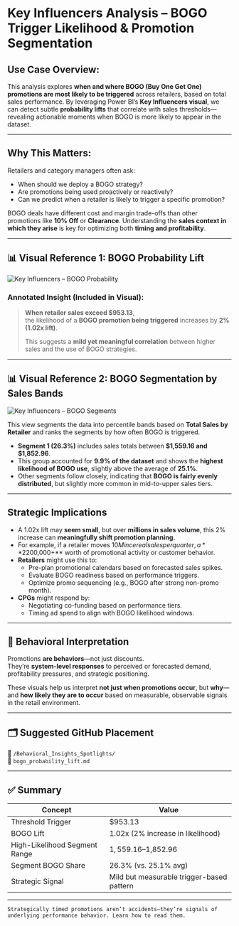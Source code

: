 # Key Influencers Analysis – BOGO Trigger Likelihood & Promotion Segmentation

## Use Case Overview:
This analysis explores **when and where BOGO (Buy One Get One) promotions are most likely to be triggered** across retailers, based on total sales performance. By leveraging Power BI’s **Key Influencers visual**, we can detect subtle **probability lifts** that correlate with sales thresholds—revealing actionable moments when BOGO is more likely to appear in the dataset.

---

## Why This Matters:
Retailers and category managers often ask:
- When should we deploy a BOGO strategy?
- Are promotions being used proactively or reactively?
- Can we predict when a retailer is likely to trigger a specific promotion?

BOGO deals have different cost and margin trade-offs than other promotions like **10% Off** or **Clearance**. Understanding the **sales context in which they arise** is key for optimizing both **timing and profitability**.

---

## 📊 Visual Reference 1: BOGO Probability Lift

![Key Influencers – BOGO Probability](Key_Influencers_BOGO.png)

### Annotated Insight (Included in Visual):
> **When retailer sales exceed $953.13**,  
> the likelihood of a **BOGO promotion being triggered** increases by **2% (1.02x lift)**.  
>  
> This suggests a **mild yet meaningful correlation** between higher sales and the use of BOGO strategies.

---

## 📊 Visual Reference 2: BOGO Segmentation by Sales Bands

![Key Influencers – BOGO Segments](Key_Influencers_BOGO_Top_Segments.png)

This view segments the data into percentile bands based on **Total Sales by Retailer** and ranks the segments by how often BOGO is triggered.

- **Segment 1 (26.3%)** includes sales totals between **$1,559.16 and $1,852.96**.
- This group accounted for **9.9% of the dataset** and shows the **highest likelihood of BOGO use**, slightly above the average of **25.1%**.
- Other segments follow closely, indicating that **BOGO is fairly evenly distributed**, but slightly more common in mid-to-upper sales tiers.

---

## Strategic Implications

- A 1.02x lift may **seem small**, but over **millions in sales volume**, this 2% increase can **meaningfully shift promotion planning.**
- For example, if a retailer moves $10M in cereal sales per quarter, a **2% higher BOGO likelihood** at the right threshold could affect **$200,000+** worth of promotional activity or customer behavior.
- **Retailers** might use this to:
  - Pre-plan promotional calendars based on forecasted sales spikes.
  - Evaluate BOGO readiness based on performance triggers.
  - Optimize promo sequencing (e.g., BOGO after strong non-promo month).
- **CPGs** might respond by:
  - Negotiating co-funding based on performance tiers.
  - Timing ad spend to align with BOGO likelihood windows.

---

## 🧠 Behavioral Interpretation

Promotions **are behaviors**—not just discounts.  
They’re **system-level responses** to perceived or forecasted demand, profitability pressures, and strategic positioning.

These visuals help us interpret **not just when promotions occur**, but **why**—and **how likely they are to occur** based on measurable, observable signals in the retail environment.

---

## 🗂 Suggested GitHub Placement
📁 `/Behavioral_Insights_Spotlights/`  
📄 `bogo_probability_lift.md`

---

## ✅ Summary

| Concept | Value |
|--------|-------|
| Threshold Trigger | $953.13 |
| BOGO Lift | 1.02x (2% increase in likelihood) |
| High-Likelihood Segment Range | $1,559.16–$1,852.96 |
| Segment BOGO Share | 26.3% (vs. 25.1% avg) |
| Strategic Signal | Mild but measurable trigger-based pattern |

---
```Strategically timed promotions aren’t accidents—they’re signals of underlying performance behavior. Learn how to read them.```
